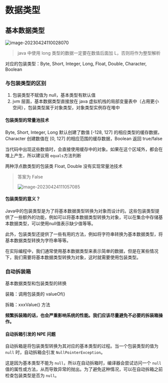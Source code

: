 # 数据类型



## 基本数据类型

![image-20230424110028070](https://cdn.jsdelivr.net/gh/KoryKL/pictures@main/blog/image-20230424110028070.png)

> java 中使用 long 类型的数据一定要在数值后面加 L，否则将作为整型解析

对应的包装类型：Byte, Short, Integer, Long, Float, Double, Character, Boolean

### 与包装类型的区别

1. 包装类型不赋值为 null，基本类型有默认值
2. jvm 层面，基本数据类型直接放在 java 虚拟机栈的局部变量表中（占用更小空间），包装类型属于对象类型，对象类型实例存在堆中



#### 包装类型的常量池技术

Byte, Short, Integer, Long 默认创建了数值 [-128, 127] 的相应类型的缓存数据，Character 创建数值在 [0, 127] 的相应范围的缓存数据，Boolean 返回 true/false

当代码中出现这些数值时，会直接使用缓存中的对象。如果在这个区域外，都会在堆上产生，所以建议用 `equals`方法判断

两种浮点数类型的包装类 Float, Double 没有实现常量池技术

> 答案为 False
>
> ![image-20230424111057085](https://cdn.jsdelivr.net/gh/KoryKL/pictures@main/blog/image-20230424111057085.png)



#### 包装类型的意义？

Java中的包装类型是为了将基本数据类型转换为对象而设计的。这些包装类型提供了一些额外的功能，例如可以将基本数据类型转换为对象，可以在集合中存储基本数据类型，可以使用null值表示缺少值等等。

此外，包装类型还提供了一些有用的方法，例如将字符串转换为基本数据类型，将基本数据类型转换为字符串等等。

在实际编程中，我们通常使用基本数据类型来表示简单的数据，但是在某些情况下，我们需要将基本数据类型转换为对象，这时就需要使用包装类型。



### 自动拆装箱

基本数据类型和包装类型的转换

装箱：调用包装类的 valueOf()

拆箱：xxxValue() 方法

**频繁拆装箱的话，也会严重影响系统的性能。我们应该尽量避免不必要的拆装箱操作。**

#### 自动拆箱引发的 NPE 问题

自动拆箱是将包装类型转换为其对应的基本类型的过程。当一个包装类型的值为 `null` 时，自动拆箱会引发 `NullPointerException`。

这是因为基本类型不能为 `null`，所以在自动拆箱时，编译器会尝试访问一个 `null` 值的属性或方法，从而导致异常的抛出。为了避免这种情况，可以在自动拆箱之前检查包装类型是否为 `null`。


